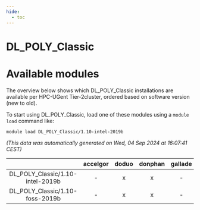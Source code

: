 ```yaml
---
hide:
  - toc
---
```


DL_POLY_Classic
===============

# Available modules


The overview below shows which DL_POLY_Classic installations are available per HPC-UGent Tier-2cluster, ordered based on software version (new to old).

To start using DL_POLY_Classic, load one of these modules using a `module load` command like:

```shell
module load DL_POLY_Classic/1.10-intel-2019b
```

*(This data was automatically generated on Wed, 04 Sep 2024 at 16:07:41 CEST)*  

| |accelgor|doduo|donphan|gallade|joltik|shinx|skitty|
| :---: | :---: | :---: | :---: | :---: | :---: | :---: | :---: |
|DL_POLY_Classic/1.10-intel-2019b|-|x|x|-|x|-|x|
|DL_POLY_Classic/1.10-foss-2019b|-|x|x|-|x|-|x|
